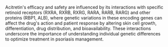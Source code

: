 Acitretin's efficacy and safety are influenced by its interactions with specific retinoid receptors (RXRA, RXRB, RXRG, RARA, RARB, RARG) and other proteins (RBP1, ALB), where genetic variations in these encoding genes can affect the drug's action and patient response by altering skin cell growth, differentiation, drug distribution, and bioavailability. These interactions underscore the importance of understanding individual genetic differences to optimize treatment in psoriasis management.